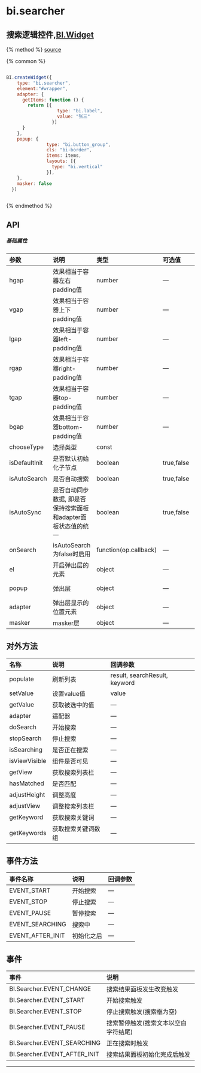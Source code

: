 # bi.searcher

## 搜索逻辑控件,[BI.Widget](/core/widget.md)

{% method %}
[source](https://jsfiddle.net/fineui/k6s24et1/)

{% common %}
```javascript

BI.createWidget({
    type: "bi.searcher",
    element:"#wrapper",
    adapter: {
      getItems: function () {
        return [{
                   type: "bi.label",
                   value: "张三"
                 }]
      }
    },
    popup: {
               type: "bi.button_group",
               cls: "bi-border",
               items: items,
               layouts: [{
                 type: "bi.vertical"
               }],
    },
    masker: false
  })



```

{% endmethod %}

## API
##### 基础属性
| 参数    | 说明           | 类型  | 可选值 | 默认值
| :------ |:-------------  | :-----| :----|:----
| hgap    | 效果相当于容器左右padding值    |    number  |  —|  0  |
| vgap    | 效果相当于容器上下padding值    |    number  | — |  0  |
| lgap    | 效果相当于容器left-padding值   |    number  |  —|  0  |
| rgap    | 效果相当于容器right-padding值  |    number  | — |  0  |
| tgap    | 效果相当于容器top-padding值    |    number  |  —|  0  |
| bgap    | 效果相当于容器bottom-padding值 |    number  |  —|  0  |
| chooseType | 选择类型 | const | | CHOOSE_TYPE_SINGLE |
| isDefaultInit | 是否默认初始化子节点 |boolean | true,false | false |
| isAutoSearch | 是否自动搜索 |boolean | true,false | true |
| isAutoSync | 是否自动同步数据, 即是否保持搜索面板和adapter面板状态值的统一 |boolean | true,false | true |
| onSearch | isAutoSearch为false时启用 | function(op.callback) | — | —|
| el | 开启弹出层的元素 | object | —  | {type: "bi.search_editor"}|
| popup | 弹出层 | object | — |{type: "bi.searcher_view"}|
| adapter | 弹出层显示的位置元素 | object | —| null| 
| masker | masker层 |  object | — | {offset: {}}|

## 对外方法
| 名称     | 说明                           |  回调参数     
| :------ |:-------------                  | :-----   
| populate | 刷新列表 | result, searchResult, keyword |
| setValue | 设置value值 | value |
| getValue | 获取被选中的值 |—|
| adapter | 适配器 | — |
| doSearch | 开始搜索 | — | 
| stopSearch | 停止搜索  | —|
| isSearching | 是否正在搜索 | —|
| isViewVisible | 组件是否可见 | —|
| getView | 获取搜索列表栏 | —|
| hasMatched | 是否匹配 | —|
| adjustHeight | 调整高度 | —|
| adjustView| 调整搜索列表栏| —|
| getKeyword | 获取搜索关键词| —|
| getKeywords | 获取搜索关键词数组| —|


## 事件方法

| 事件名称| 说明| 回调参数 | 
| :------ |:-------------  | :-----
| EVENT_START | 开始搜索 | —|
| EVENT_STOP | 停止搜索 |  —|
| EVENT_PAUSE | 暂停搜索 | —|
| EVENT_SEARCHING | 搜索中| —|
| EVENT_AFTER_INIT | 初始化之后 | —|

## 事件
| 事件     | 说明                |
| :------ |:------------- |
|BI.Searcher.EVENT_CHANGE | 搜索结果面板发生改变触发   |
|BI.Searcher.EVENT_START |  开始搜索触发          |
|BI.Searcher.EVENT_STOP |  停止搜索触发(搜索框为空)   |
|BI.Searcher.EVENT_PAUSE |  搜索暂停触发(搜索文本以空白字符结尾)  |
|BI.Searcher.EVENT_SEARCHING |  正在搜索时触发 |
|BI.Searcher.EVENT_AFTER_INIT | 搜索结果面板初始化完成后触发 |

---


